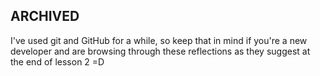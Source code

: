 <h2>ARCHIVED</h2>

I've used git and GitHub for a while, so keep that in mind if you're a new
developer and are browsing through these reflections as they suggest at the end
of lesson 2 =D
